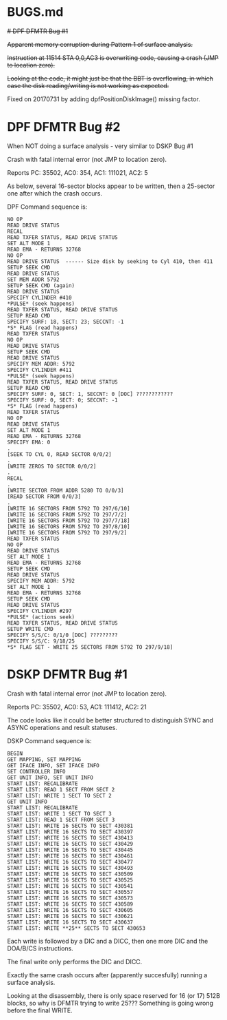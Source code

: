 BUGS.md
=======

~~# DPF DFMTR Bug #1~~

~~Apparent memory corruption during Pattern 1 of surface analysis.~~

~~Instruction at 11514 STA 0,0,AC3 is overwriting code, causing a crash (JMP to location zero).~~

~~Looking at the code, it might just be that the BBT is overflowing, in which case the disk reading/writing is not working
as expected.~~

Fixed on 20170731 by adding dpfPositionDiskImage() missing factor.

# DPF DFMTR Bug #2

When NOT doing a surface analysis - very similar to DSKP Bug #1

Crash with fatal internal error (not JMP to location zero).

Reports PC: 35502, AC0: 354, AC1: 111021, AC2: 5

As below, several 16-sector blocks appear to be written, then a 25-sector one after which the crash occurs.

DPF Command sequence is:
```
NO OP
READ DRIVE STATUS
RECAL
READ TXFER STATUS, READ DRIVE STATUS
SET ALT MODE 1
READ EMA - RETURNS 32768
NO OP
READ DRIVE STATUS  ------ Size disk by seeking to Cyl 410, then 411
SETUP SEEK CMD
READ DRIVE STATUS
SET MEM ADDR 5792
SETUP SEEK CMD (again)
READ DRIVE STATUS
SPECIFY CYLINDER #410
*PULSE* (seek happens)
READ TXFER STATUS, READ DRIVE STATUS
SETUP READ CMD
SPECIFY SURF: 18, SECT: 23; SECCNT: -1
*S* FLAG (read happens)
READ TXFER STATUS
NO OP
READ DRIVE STATUS
SETUP SEEK CMD
READ DRIVE STATUS 
SPECIFY MEM ADDR: 5792
SPECIFY CYLINDER #411
*PULSE* (seek happens)
READ TXFER STATUS, READ DRIVE STATUS
SETUP READ CMD
SPECIFY SURF: 0, SECT: 1, SECCNT: 0 [DOC] ????????????
SPECIFY SURF: 0, SECT: 0; SECCNT: -1
*S* FLAG (read happens)
READ TXFER STATUS
NO OP
READ DRIVE STATUS
SET ALT MODE 1
READ EMA - RETURNS 32768
SPECIFY EMA: 0
.
[SEEK TO CYL 0, READ SECTOR 0/0/2]
.
[WRITE ZEROS TO SECTOR 0/0/2]
.
RECAL
.
[WRITE SECTOR FROM ADDR 5280 TO 0/0/3]
[READ SECTOR FROM 0/0/3]
.
[WRITE 16 SECTORS FROM 5792 TO 297/6/10]
[WRITE 16 SECTORS FROM 5792 TO 297/7/2]
[WRITE 16 SECTORS FROM 5792 TO 297/7/18]
[WRITE 16 SECTORS FROM 5792 TO 297/8/10]
[WRITE 16 SECTORS FROM 5792 TO 297/9/2]
READ TXFER STATUS
NO OP
READ DRIVE STATUS
SET ALT MODE 1
READ EMA - RETURNS 32768
SETUP SEEK CMD
READ DRIVE STATUS
SPECIFY MEM ADDR: 5792
SET ALT MODE 1
READ EMA - RETURNS 32768
SETUP SEEK CMD
READ DRIVE STATUS
SPECIFY CYLINDER #297
*PULSE* (actions seek)
READ TXFER STATUS, READ DRIVE STATUS
SETUP WRITE CMD
SPECIFY S/S/C: 0/1/0 [DOC] ?????????
SPECIFY S/S/C: 9/18/25
*S* FLAG SET - WRITE 25 SECTORS FROM 5792 TO 297/9/18]

```

# DSKP DFMTR Bug #1

Crash with fatal internal error (not JMP to location zero).

Reports PC: 35502, AC0: 53, AC1: 111412, AC2: 21

The code looks like it could be better structured to distinguish SYNC and ASYNC operations and result statuses.

DSKP Command sequence is:

```
BEGIN
GET MAPPING, SET MAPPING
GET IFACE INFO, SET IFACE INFO
SET CONTROLLER INFO
GET UNIT INFO, SET UNIT INFO
START LIST: RECALIBRATE
START LIST: READ 1 SECT FROM SECT 2
START LIST: WRITE 1 SECT TO SECT 2
GET UNIT INFO
START LIST: RECALIBRATE
START LIST: WRITE 1 SECT TO SECT 3
START LIST: READ 1 SECT FROM SECT 3
START LIST: WRITE 16 SECTS TO SECT 430381
START LIST: WRITE 16 SECTS TO SECT 430397
START LIST: WRITE 16 SECTS TO SECT 430413
START LIST: WRITE 16 SECTS TO SECT 430429
START LIST: WRITE 16 SECTS TO SECT 430445
START LIST: WRITE 16 SECTS TO SECT 430461
START LIST: WRITE 16 SECTS TO SECT 430477
START LIST: WRITE 16 SECTS TO SECT 430493
START LIST: WRITE 16 SECTS TO SECT 430509
START LIST: WRITE 16 SECTS TO SECT 430525
START LIST: WRITE 16 SECTS TO SECT 430541
START LIST: WRITE 16 SECTS TO SECT 430557
START LIST: WRITE 16 SECTS TO SECT 430573
START LIST: WRITE 16 SECTS TO SECT 430589
START LIST: WRITE 16 SECTS TO SECT 430605
START LIST: WRITE 16 SECTS TO SECT 430621
START LIST: WRITE 16 SECTS TO SECT 430637
START LIST: WRITE **25** SECTS TO SECT 430653

```
Each write is followed by a DIC and a DICC, then one more DIC and the DOA/B/CS instructions.

The final write only performs the DIC and DICC.

Exactly the same crash occurs after (apparently succesfully) running a surface analysis.

Looking at the disassembly, there is only space reserved for 16 (or 17) 512B blocks, so why is DFMTR trying to write 25???  Something is going wrong before the final WRITE.

